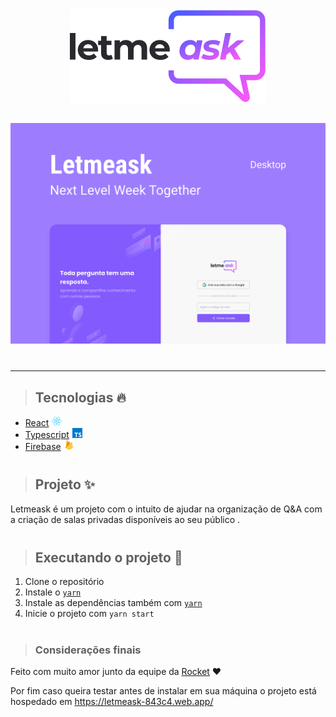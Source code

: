 <div class='logo'>
<img src='./src/assets/images/logo.svg'>
</div>

<div>
<img src='./src/assets/images/capa.svg'>
</div>

<hr>

> <h2> Tecnologias 🔥</h2>

<div class='techs'>
<ul>
    <li><a href='https://pt-br.reactjs.org/'>React<img src='./src/assets/png/react.png' class='icons'></a></li>
    <li><a href='https://www.typescriptlang.org/'>Typescript<img src='./src/assets/images/typescript.svg' class='icons'></a></li>
    <li><a href='https://firebase.google.com/?hl=pt'>Firebase<img src='./src/assets/png/firebase.png' class='icons'></a></li>
</ul>
</div>

> <h2> Projeto ✨</h2>

<div class='info-project'>
Letmeask é um projeto com o intuito de ajudar na organização de Q&A com a criação de salas privadas disponíveis ao seu público .
</div>

> <h2>Executando o projeto 🚀</h2>

<div class='exec-project'>
    <ol>
    <li> Clone o repositório </l1>
    <li> Instale o <a href='https://yarnpkg.com/'><code>yarn</code></a>
    <li> Instale as dependências também com <a href='https://yarnpkg.com/'><code>yarn</code></a>
    <li> Inicie o projeto com <code>yarn start</code>
    </ol>
</div>

> <h3> Considerações finais</h3>

<div>
    <p>Feito com muito amor junto da equipe da <a href='https://rocketseat.com.br/'>Rocket</a> ❤️</p>
    <p>Por fim caso queira testar antes de instalar em sua máquina o projeto está hospedado em <a href='https://letmeask-843c4.web.app/'>https://letmeask-843c4.web.app/ </a>
</div>

<style> 

.logo{
    display: flex;
    justify-content: center;
    margin-bottom: 32px
}

.icons{
    max-width: 16px;
    margin-left: 5px;
}

div{
    margin-bottom: 40px
}

</style>
